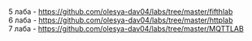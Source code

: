 5 лаба - https://github.com/olesya-dav04/labs/tree/master/fifthlab   
6 лаба - https://github.com/olesya-dav04/labs/tree/master/httplab  
7 лаба - https://github.com/olesya-dav04/labs/tree/master/MQTTLAB  
